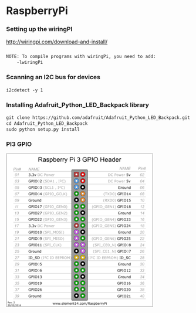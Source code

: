 # RaspberryPi

### Setting up the wiringPI
http://wiringpi.com/download-and-install/

###
```
NOTE: To compile programs with wiringPi, you need to add:
    -lwiringPi
```

### Scanning an I2C bus for devices
```
i2cdetect -y 1
```

### Installing Adafruit_Python_LED_Backpack library
```
git clone https://github.com/adafruit/Adafruit_Python_LED_Backpack.git
cd Adafruit_Python_LED_Backpack
sudo python setup.py install
```
### PI3 GPIO
<img src='pi3_gpio.png' width = '400px'/>
